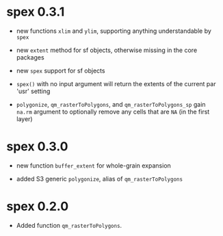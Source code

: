 # spex 0.3.1

* new functions `xlim` and `ylim`, supporting anything understandable by `spex`

* new `extent` method for sf objects, otherwise missing in the core packages

* new `spex` support for sf objects

* `spex()` with no input argument will return the extents of the current par 'usr' setting

* `polygonize`, `qm_rasterToPolygons`, and `qm_rasterToPolygons_sp` gain `na.rm` 
 argument to optionally remove any cells that are `NA` (in the first layer)

# spex 0.3.0

* new function `buffer_extent` for whole-grain expansion

* added S3 generic `polygonize`, alias of `qm_rasterToPolygons`

# spex 0.2.0

* Added function `qm_rasterToPolygons`.



